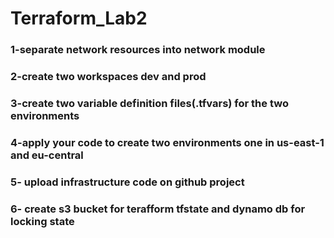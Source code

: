 # Terraform_Lab2

### 1-separate network resources into network module
### 2-create two workspaces dev and prod
### 3-create two variable definition files(.tfvars) for the two environments
### 4-apply your code to create two environments one in us-east-1 and eu-central
### 5- upload infrastructure code on github project
### 6- create s3 bucket for terafform tfstate and dynamo db for locking state
